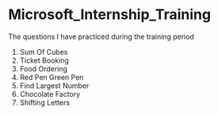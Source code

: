 # Microsoft_Internship_Training
The questions I have practiced during the training period
1. Sum Of Cubes
2. Ticket Booking
3. Food Ordering
4. Red Pen Green Pen
5. Find Largest Number
6. Chocolate Factory
7. Shifting Letters
